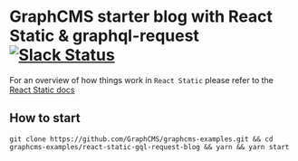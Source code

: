 # GraphCMS starter blog with React Static & graphql-request [![Slack Status](https://slack.graphcms.com/badge.svg)](https://slack.graphcms.com)

For an overview of how things work in `React Static` please refer to the [React Static docs](https://github.com/nozzle/react-static#react-static)

## How to start
```
git clone https://github.com/GraphCMS/graphcms-examples.git && cd graphcms-examples/react-static-gql-request-blog && yarn && yarn start
```

